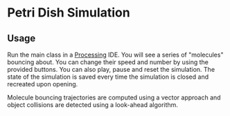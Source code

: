 # Petri Dish Simulation

## Usage
Run the main class in a [Processing](https://processing.org/) IDE. You will see a series of "molecules" bouncing about. You can change their speed and number by using the provided buttons.
You can also play, pause and reset the simulation. The state of the simulation is saved every time the simulation is closed and recreated upon opening.

Molecule bouncing trajectories are computed using a vector approach and object collisions are detected using a look-ahead algorithm.
